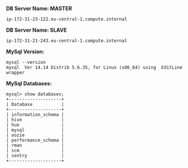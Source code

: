 **DB Server Name: MASTER**

	ip-172-31-23-122.eu-central-1.compute.internal

**DB Server Name: SLAVE**

	ip-172-31-21-243.eu-central-1.compute.internal

**MySql Version:**
	
	mysql --version
	mysql  Ver 14.14 Distrib 5.6.35, for Linux (x86_64) using  EditLine wrapper

**MySql Databases:**

	mysql> show databases;
	+--------------------+
	| Database           |
	+--------------------+
	| information_schema |
	| hive               |
	| hue                |
	| mysql              |
	| oozie              |
	| performance_schema |
	| rman               |
	| scm                |
	| sentry             |
	+--------------------+

